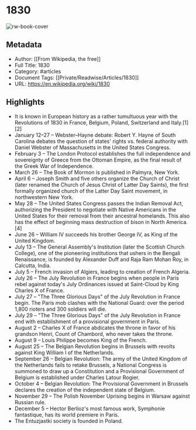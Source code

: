 # 1830

![rw-book-cover](https://readwise-assets.s3.amazonaws.com/static/images/article4.6bc1851654a0.png)

## Metadata
- Author: [[From Wikipedia, the free]]
- Full Title: 1830
- Category: #articles
- Document Tags: [[Private/Readwise/Articles/1830]] 
- URL: https://en.wikipedia.org/wiki/1830

## Highlights
- It is known in European history as a rather tumultuous year with the Revolutions of 1830 in France, Belgium, Poland, Switzerland and Italy.[1][2]
- January 12–27 – Webster–Hayne debate: Robert Y. Hayne of South Carolina debates the question of states' rights vs. federal authority with Daniel Webster of Massachusetts in the United States Congress.
- February 3 – The London Protocol establishes the full independence and sovereignty of Greece from the Ottoman Empire, as the final result of the Greek War of Independence.
- March 26 – The Book of Mormon is published in Palmyra, New York.
- April 6 – Joseph Smith and five others organize the Church of Christ (later renamed the Church of Jesus Christ of Latter Day Saints), the first formally organized church of the Latter Day Saint movement, in northwestern New York.
- May 28 – The United States Congress passes the Indian Removal Act, authorizing the President to negotiate with Native Americans in the United States for their removal from their ancestral homelands. This also has the effect of beginning mass destruction of bison in North America.[4]
- June 26 – William IV succeeds his brother George IV, as King of the United Kingdom.
- July 13 – The General Assembly's Institution (later the Scottish Church College), one of the pioneering institutions that ushers in the Bengali Renaissance, is founded by Alexander Duff and Raja Ram Mohan Roy, in Calcutta, India.
- July 5 – French invasion of Algiers, leading to creation of French Algeria.
- July 26 – The July Revolution in France begins when people in Paris rebel against today's July Ordinances issued at Saint-Cloud by King Charles X of France.
- July 27 – "The Three Glorious Days" of the July Revolution in France begin. The Paris mob clashes with the National Guard: over the period 1,800 rioters and 300 soldiers will die.
- July 29 – "The Three Glorious Days" of the July Revolution in France end with establishment of a provisional government in Paris.
- August 2 – Charles X of France abdicates the throne in favor of his grandson Henri, Count of Chambord, who never takes the throne.
- August 9 – Louis Philippe becomes King of the French.
- August 25 – The Belgian Revolution begins in Brussels with revolts against King William I of the Netherlands.
- September 26 – Belgian Revolution: The army of the United Kingdom of the Netherlands fails to retake Brussels, a National Congress is summoned to draw up a Constitution and a Provisional Government of Belgium is established under Charles Latour Rogier.
- October 4 – Belgian Revolution: The Provisional Government in Brussels declares the creation of the independent state of Belgium.
- November 29 – The Polish November Uprising begins in Warsaw against Russian rule.
- December 5 – Hector Berlioz's most famous work, Symphonie fantastique, has its world premiere in Paris.
- The Entuzjastki society is founded in Poland.
